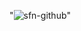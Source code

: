 

  "![sfn-github](https://user-images.githubusercontent.com/24234259/152699404-52cd2502-dc82-473e-b7f3-c8b69469f701.gif)"


